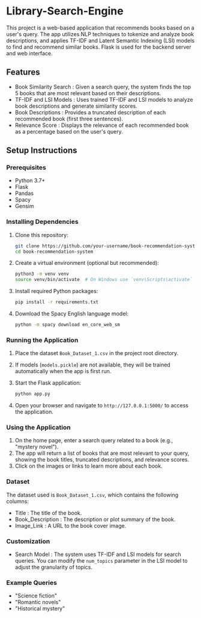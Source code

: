 # Library-Search-Engine

This project is a web-based application that recommends books based on a user's query. The app utilizes NLP techniques to tokenize and analyze book descriptions, and applies TF-IDF and Latent Semantic Indexing (LSI) models to find and recommend similar books. Flask is used for the backend server and web interface.

## Features

-  Book Similarity Search : Given a search query, the system finds the top 5 books that are most relevant based on their descriptions.
-  TF-IDF and LSI Models : Uses trained TF-IDF and LSI models to analyze book descriptions and generate similarity scores.
-  Book Descriptions : Provides a truncated description of each recommended book (first three sentences).
-  Relevance Score : Displays the relevance of each recommended book as a percentage based on the user's query.


## Setup Instructions

### Prerequisites
-  Python 3.7+ 
- Flask
- Pandas
- Spacy
- Gensim

### Installing Dependencies

1. Clone this repository:

    ```bash
    git clone https://github.com/your-username/book-recommendation-system.git
    cd book-recommendation-system
    ```

2. Create a virtual environment (optional but recommended):

    ```bash
    python3 -m venv venv
    source venv/bin/activate  # On Windows use `venv\Scripts\activate`
    ```

3. Install required Python packages:

    ```bash
    pip install -r requirements.txt
    ```

4. Download the Spacy English language model:

    ```bash
    python -m spacy download en_core_web_sm
    ```

### Running the Application

1. Place the dataset `Book_Dataset_1.csv` in the project root directory.
2. If models (`models.pickle`) are not available, they will be trained automatically when the app is first run.
3. Start the Flask application:

    ```bash
    python app.py
    ```

4. Open your browser and navigate to `http://127.0.0.1:5000/` to access the application.

### Using the Application

1. On the home page, enter a search query related to a book (e.g., "mystery novel").
2. The app will return a list of books that are most relevant to your query, showing the book titles, truncated descriptions, and relevance scores.
3. Click on the images or links to learn more about each book.

### Dataset

The dataset used is `Book_Dataset_1.csv`, which contains the following columns:
-  Title : The title of the book.
-  Book_Description : The description or plot summary of the book.
-  Image_Link : A URL to the book cover image.

### Customization

-  Search Model : The system uses TF-IDF and LSI models for search queries. You can modify the `num_topics` parameter in the LSI model to adjust the granularity of topics.

### Example Queries

-  "Science fiction" 
-  "Romantic novels" 
-  "Historical mystery" 

